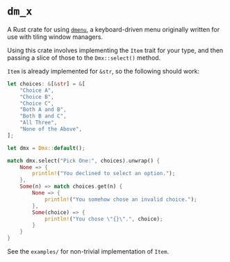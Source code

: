 # `dm_x`

A Rust crate for using [`dmenu`](https://tools.suckless.org/dmenu/), a
keyboard-driven menu originally written for use with tiling window managers.

Using this crate involves implementing the `Item` trait for your type,
and then passing a slice of those to the `Dmx::select()` method.

`Item` is already implemented for `&str`, so the following should work:

```rust
let choices: &[&str] = &[
    "Choice A",
    "Choice B",
    "Choice C",
    "Both A and B",
    "Both B and C",
    "All Three",
    "None of the Above",
];

let dmx = Dmx::default();

match dmx.select("Pick One:", choices).unwrap() {
    None => {
        println!("You declined to select an option.");
    },
    Some(n) => match choices.get(n) {
        None => {
            println!("You somehow chose an invalid choice.");
        },
        Some(choice) => {
            println!("You chose \"{}\".", choice);
        }
    }
}
```

See the `examples/` for non-trivial implementation of `Item`.